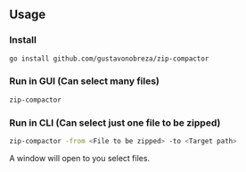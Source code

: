 ## Usage

### Install
```bash
go install github.com/gustavonobreza/zip-compactor
```

### Run in GUI (Can select many files)
```bash
zip-compactor
```

### Run in CLI (Can select just one file to be zipped) 
```bash
zip-compactor -from <File to be zipped> -to <Target path>
```

A window will open to you select files.